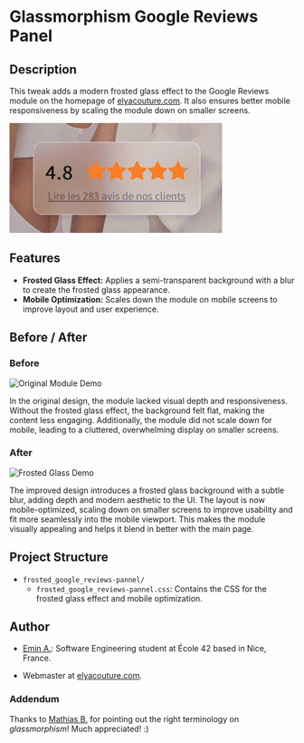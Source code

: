 # Glassmorphism Google Reviews Panel

## Description

This tweak adds a modern frosted glass effect to the Google Reviews module on the homepage of [elyacouture.com](https://elyacouture.com). It also ensures better mobile responsiveness by scaling the module down on smaller screens.

![Frosted Glass Effect Close-Up](assets/glassmorphism-close-up.gif)

## Features

- **Frosted Glass Effect:** Applies a semi-transparent background with a blur to create the frosted glass appearance.
- **Mobile Optimization:** Scales down the module on mobile screens to improve layout and user experience.

## Before / After

### Before

![Original Module Demo](assets/original_module-demo.gif)

In the original design, the module lacked visual depth and responsiveness. Without the frosted glass effect, the background felt flat, making the content less engaging. Additionally, the module did not scale down for mobile, leading to a cluttered, overwhelming display on smaller screens.

### After

![Frosted Glass Demo](assets/glassmorphism-demo.gif)

The improved design introduces a frosted glass background with a subtle blur, adding depth and modern aesthetic to the UI. The layout is now mobile-optimized, scaling down on smaller screens to improve usability and fit more seamlessly into the mobile viewport. This makes the module visually appealing and helps it blend in better with the main page.

## Project Structure

- `frosted_google_reviews-pannel/`
  - `frosted_google_reviews-pannel.css`: Contains the CSS for the frosted glass effect and mobile optimization.


## Author

- [Emin A.](https://github.com/emayia): Software Engineering student at École 42 based in Nice, France.

- Webmaster at [elyacouture.com](https://elyacouture.com).


### Addendum
Thanks to [Mathias B.](https://github.com/matubu) for pointing out the right terminology on *glassmorphism*! Much appreciated! :)
